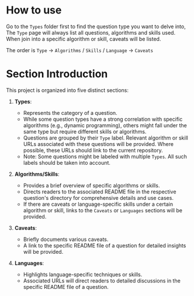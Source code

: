 # How to use
Go to the `Types` folder first to find the question type you want to delve into, The `Type` page will always list all questions, algorithms and skills used. When join into a specific algorithm or skill, caveats will be listed.

The order is `Type` -> `Algorithms` / `Skills` / `Language` -> `Caveats`

# Section Introduction

This project is organized into five distinct sections:

1. **Types**:
   - Represents the category of a question.
   - While some question types have a strong correlation with specific algorithms (e.g., dynamic programming), others might fall under the same type but require different skills or algorithms.
   - Questions are grouped by their `Type` label. Relevant algorithm or skill URLs associated with these questions will be provided. Where possible, these URLs should link to the current repository.
   - Note: Some questions might be labeled with multiple `Types`. All such labels should be taken into account.

2. **Algorithms/Skills**:
   - Provides a brief overview of specific algorithms or skills.
   - Directs readers to the associated README file in the respective question's directory for comprehensive details and use cases.
   - If there are caveats or language-specific skills under a certain algorithm or skill, links to the `Caveats` or `Languages` sections will be provided.

3. **Caveats**:
   - Briefly documents various caveats.
   - A link to the specific README file of a question for detailed insights will be provided.

4. **Languages**:
   - Highlights language-specific techniques or skills.
   - Associated URLs will direct readers to detailed discussions in the specific README file of a question.
